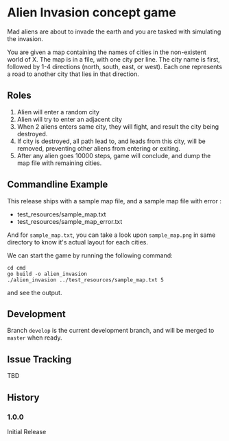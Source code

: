 # Alien Invasion concept game

Mad aliens are about to invade the earth and you are tasked with simulating the invasion.

You are given a map containing the names of cities in the non-existent world of X. The map is in a file, with one city per line. The city name is first, followed by 1-4 directions (north, south, east, or west). Each one represents a road to another city that lies in that direction.

## Roles
1. Alien will enter a random city
2. Alien will try to enter an adjacent city
3. When 2 aliens enters same city, they will fight, and result the city being destroyed.
4. If city is destroyed, all path lead to, and leads from this city, will be removed, preventing other aliens from entering or exiting.
5. After any alien goes 10000 steps, game will conclude, and dump the map file with remaining cities.

## Commandline Example

This release ships with a sample map file, and a sample map file with error :
- test_resources/sample_map.txt
- test_resources/sample_map_error.txt

And for `sample_map.txt`, you can take a look upon `sample_map.png` in same directory to know it's actual layout for each cities.

We can start the game by running the following command:

``` 
cd cmd
go build -o alien_invasion
./alien_invasion ../test_resources/sample_map.txt 5
```

and see the output.

## Development

Branch `develop` is the current development branch, and will be merged to `master` when ready.

## Issue Tracking
TBD

## History
### 1.0.0
Initial Release